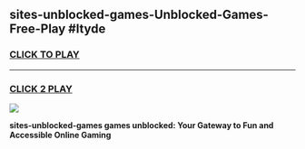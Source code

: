 
## sites-unblocked-games-Unblocked-Games-Free-Play #ltyde
<h3>
<a href="https://us.freeplayer.one?title=sites-unblocked-games&ref=9M">CLICK TO PLAY</a></h3>
<hr>

<h3>
<a href="https://us.freeplayer.one?title=sites-unblocked-games&ref=9M">CLICK 2 PLAY</a>
  
</h3>

<a href="https://us.freeplayer.one?title=sites-unblocked-games&ref=9M"><img src="https://clearcache.store/games.png"></a>


**sites-unblocked-games games unblocked: Your Gateway to Fun and Accessible Online Gaming**
